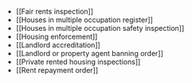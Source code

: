 - [[Fair rents inspection]]
- [[Houses in multiple occupation register]]
- [[Houses in multiple occupation safety inspection]]
- [[Housing enforcement]]
- [[Landlord accreditation]]
- [[Landlord or property agent banning order]]
- [[Private rented housing inspections]]
- [[Rent repayment order]]
